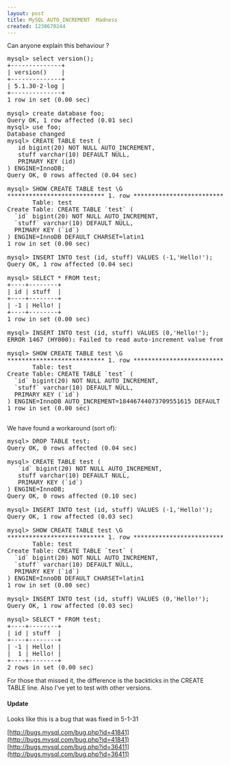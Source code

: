 ```yaml
--- 
layout: post
title: MySQL AUTO_INCREMENT  Madness
created: 1238670244
---
```

Can anyone explain this behaviour ?

<pre>
mysql> select version();
+--------------+
| version()    |
+--------------+
| 5.1.30-2-log | 
+--------------+
1 row in set (0.00 sec)

mysql> create database foo;
Query OK, 1 row affected (0.01 sec)
mysql> use foo;
Database changed
mysql> CREATE TABLE test ( 
   id bigint(20) NOT NULL AUTO_INCREMENT,
   stuff varchar(10) DEFAULT NULL,
   PRIMARY KEY (id)
) ENGINE=InnoDB;
Query OK, 0 rows affected (0.04 sec)

mysql> SHOW CREATE TABLE test \G
*************************** 1. row ***************************
       Table: test
Create Table: CREATE TABLE `test` (
  `id` bigint(20) NOT NULL AUTO_INCREMENT,
  `stuff` varchar(10) DEFAULT NULL,
  PRIMARY KEY (`id`)
) ENGINE=InnoDB DEFAULT CHARSET=latin1
1 row in set (0.00 sec)

mysql> INSERT INTO test (id, stuff) VALUES (-1,'Hello!');
Query OK, 1 row affected (0.04 sec)

mysql> SELECT * FROM test;
+----+--------+
| id | stuff  |
+----+--------+
| -1 | Hello! | 
+----+--------+
1 row in set (0.00 sec)

mysql> INSERT INTO test (id, stuff) VALUES (0,'Hello!');
ERROR 1467 (HY000): Failed to read auto-increment value from storage engine

mysql> SHOW CREATE TABLE test \G
*************************** 1. row ***************************
       Table: test
Create Table: CREATE TABLE `test` (
  `id` bigint(20) NOT NULL AUTO_INCREMENT,
  `stuff` varchar(10) DEFAULT NULL,
  PRIMARY KEY (`id`)
) ENGINE=InnoDB AUTO_INCREMENT=18446744073709551615 DEFAULT CHARSET=latin1
1 row in set (0.00 sec)

</pre>

We have found a workaround (sort of):

<pre>
mysql> DROP TABLE test;
Query OK, 0 rows affected (0.04 sec)

mysql> CREATE TABLE test (
   `id` bigint(20) NOT NULL AUTO_INCREMENT,
   stuff varchar(10) DEFAULT NULL,
   PRIMARY KEY (`id`) 
) ENGINE=InnoDB;
Query OK, 0 rows affected (0.10 sec)

mysql> INSERT INTO test (id, stuff) VALUES (-1,'Hello!');
Query OK, 1 row affected (0.03 sec)

mysql> SHOW CREATE TABLE test \G
*************************** 1. row ***************************
       Table: test
Create Table: CREATE TABLE `test` (
  `id` bigint(20) NOT NULL AUTO_INCREMENT,
  `stuff` varchar(10) DEFAULT NULL,
  PRIMARY KEY (`id`)
) ENGINE=InnoDB DEFAULT CHARSET=latin1
1 row in set (0.00 sec)

mysql> INSERT INTO test (id, stuff) VALUES (0,'Hello!');
Query OK, 1 row affected (0.03 sec)

mysql> SELECT * FROM test;
+----+--------+
| id | stuff  |
+----+--------+
| -1 | Hello! | 
|  1 | Hello! | 
+----+--------+
2 rows in set (0.00 sec)
</pre>

For those that missed it, the difference is the backticks in the CREATE TABLE line.
Also I've yet to test with other versions.


<h4>Update</h4>
Looks like this is a bug that was fixed in 5-1-31

[http://bugs.mysql.com/bug.php?id=41841](http://bugs.mysql.com/bug.php?id=41841)
[http://bugs.mysql.com/bug.php?id=36411](http://bugs.mysql.com/bug.php?id=36411)
